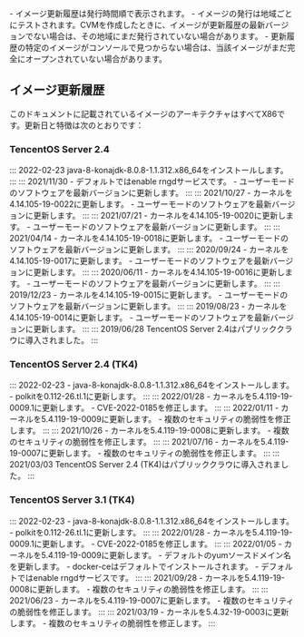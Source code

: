 
<dx-alert infotype="explain" title="">
- イメージ更新履歴は発行時間順で表示されます。
- イメージの発行は地域ごとにテストされます。CVMを作成したときに、イメージが更新履歴の最新バージョンでない場合は、その地域にまだ発行されていない場合があります。
- 更新履歴の特定のイメージがコンソールで見つからない場合は、当該イメージがまだ完全にオープンされていない場合があります。
</dx-alert>

## イメージ更新履歴
このドキュメントに記載されているイメージのアーキテクチャはすべてX86です。更新日と特徴は次のとおりです：

### TencentOS Server 2.4
<dx-accordion>
::: 2022-02-23
java-8-konajdk-8.0.8-1.1.312.x86_64をインストールします。
:::
::: 2021/11/30
- デフォルトではenable rngdサービスです。
- ユーザーモードのソフトウェアを最新バージョンに更新します。
:::
::: 2021/10/27
- カーネルを4.14.105-19-0022に更新します。
- ユーザーモードのソフトウェアを最新バージョンに更新します。
:::
::: 2021/07/21
- カーネルを4.14.105-19-0020に更新します。
- ユーザーモードのソフトウェアを最新バージョンに更新します。
:::
::: 2021/04/14
- カーネルを4.14.105-19-0018に更新します。
- ユーザーモードのソフトウェアを最新バージョンに更新します。
:::
::: 2020/09/24
- カーネルを4.14.105-19-0017に更新します。
- ユーザーモードのソフトウェアを最新バージョンに更新します。
:::
::: 2020/06/11
- カーネルを4.14.105-19-0016に更新します。
- ユーザーモードのソフトウェアを最新バージョンに更新します。
:::
::: 2019/12/23
- カーネルを4.14.105-19-0015に更新します。
- ユーザーモードのソフトウェアを最新バージョンに更新します。
:::
::: 2019/08/23
- カーネルを4.14.105-19-0014に更新します。
- ユーザーモードのソフトウェアを最新バージョンに更新します。
:::
::: 2019/06/28
TencentOS Server 2.4はパブリッククラウに導入されました。
:::
</dx-accordion>


### TencentOS Server 2.4 (TK4)
<dx-accordion>
::: 2022-02-23
- java-8-konajdk-8.0.8-1.1.312.x86_64をインストールします。
- polkitを0.112-26.tl.1に更新します。
:::
::: 2022/01/28
- カーネルを5.4.119-19-0009.1に更新します。
- CVE-2022-0185を修正します。
:::
::: 2022/01/11
- カーネルを5.4.119-19-0009に更新します。
- 複数のセキュリティの脆弱性を修正します。
:::
::: 2021/10/26
- カーネルを5.4.119-19-0008に更新します。
- 複数のセキュリティの脆弱性を修正します。
:::
::: 2021/07/16
- カーネルを5.4.119-19-0007に更新します。
- 複数のセキュリティの脆弱性を修正します。
:::
::: 2021/03/03
TencentOS Server 2.4 (TK4)はパブリッククラウに導入されました。
:::
</dx-accordion>

### TencentOS Server 3.1 (TK4)
<dx-accordion>
::: 2022-02-23
- java-8-konajdk-8.0.8-1.1.312.x86_64をインストールします。
- polkitを0.112-26.tl.1に更新します。
:::
::: 2022/01/28
- カーネルを5.4.119-19-0009.1に更新します。
- CVE-2022-0185を修正します。
:::
::: 2022/01/05
- カーネルを5.4.119-19-0009に更新します。
- デフォルトのyumソースドメイン名を更新します。
- docker-ceはデフォルトでインストールされます。
- デフォルトではenable rngdサービスです。
:::
::: 2021/09/28
- カーネルを5.4.119-19-0008に更新します。
- 複数のセキュリティの脆弱性を修正します。
:::
::: 2021/06/23
- カーネルを5.4.119-19-0007に更新します。
- 複数のセキュリティの脆弱性を修正します。
:::
::: 2021/03/19
- カーネルを5.4.32-19-0003に更新します。
- 複数のセキュリティの脆弱性を修正します。
:::
</dx-accordion>
